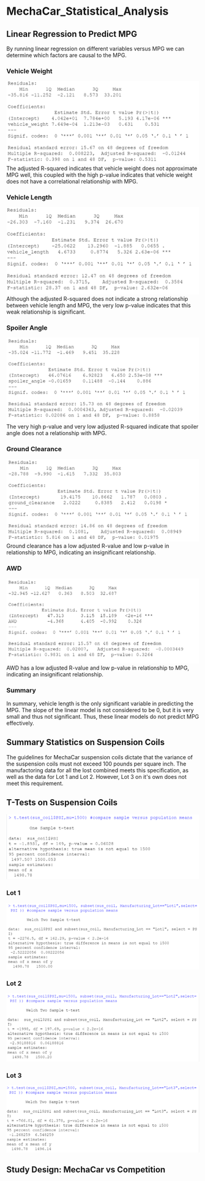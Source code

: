 # MechaCar_Statistical_Analysis

## Linear Regression to Predict MPG
By running linear regression on different variables versus MPG we can determine which factors are causal to the MPG.

### Vehicle Weight
![mpg_vehicle_weight.PNG](https://github.com/mayajaral/MechaCar_Statistical_Analysis/blob/main/Images/mpg_vehicle_weight.PNG)
The adjusted R-squared indicates that vehicle weight does not approximate MPG well, this coupled with the high p-value indicates that vehicle weight does not have a correlational relationship with MPG. 

### Vehicle Length
![mpg_vehicle_length.PNG](https://github.com/mayajaral/MechaCar_Statistical_Analysis/blob/main/Images/mpg_vehicle_length.PNG)
Although the adjusted R-squared does not indicate a strong relationship between vehicle length and MPG, the very low p-value indicates that this weak relationship is significant. 

### Spoiler Angle 
![mpg_spoiler_angle.PNG](https://github.com/mayajaral/MechaCar_Statistical_Analysis/blob/main/Images/mpg_spoiler_angle.PNG)
The very high p-value and very low adjusted R-squared indicate that spoiler angle does not a relationship with MPG.

### Ground Clearance
![mpg_ground_clearance.PNG](https://github.com/mayajaral/MechaCar_Statistical_Analysis/blob/main/Images/mpg_ground_clearance.PNG)
Ground clearance has a low adjusted R-value and low p-value in relationship to MPG, indicating an insignificant relationship. 

### AWD
![mpg_AWD.PNG](https://github.com/mayajaral/MechaCar_Statistical_Analysis/blob/main/Images/mpg_AWD.PNG)
AWD has a low adjusted R-value and low p-value in relationship to MPG, indicating an insignificant relationship. 

### Summary
In summary, vehicle length is the only significant variable in predicting the MPG. The slope of the linear model is not considered to be 0, but it is very small and thus not significant. Thus, these linear models do not predict MPG effectively. 

## Summary Statistics on Suspension Coils
The guidelines for MechaCar suspension coils dictate that the variance of the suspension coils must not exceed 100 pounds per square inch. The manufactoring data for all the lost combined meets this specification, as well as the data for Lot 1 and Lot 2. However, Lot 3 on it's own does not meet this requirement. 

## T-Tests on Suspension Coils
![ttest.PNG](https://github.com/mayajaral/MechaCar_Statistical_Analysis/blob/main/Images/ttest.PNG)
### Lot 1
![ttestLot1.PNG](https://github.com/mayajaral/MechaCar_Statistical_Analysis/blob/main/Images/ttestLot1.PNG)
### Lot 2
![ttestLot2.PNG](https://github.com/mayajaral/MechaCar_Statistical_Analysis/blob/main/Images/ttestLot2.PNG)
### Lot 3
![ttestLot3.PNG](https://github.com/mayajaral/MechaCar_Statistical_Analysis/blob/main/Images/ttestLot3.PNG)


## Study Design: MechaCar vs Competition
